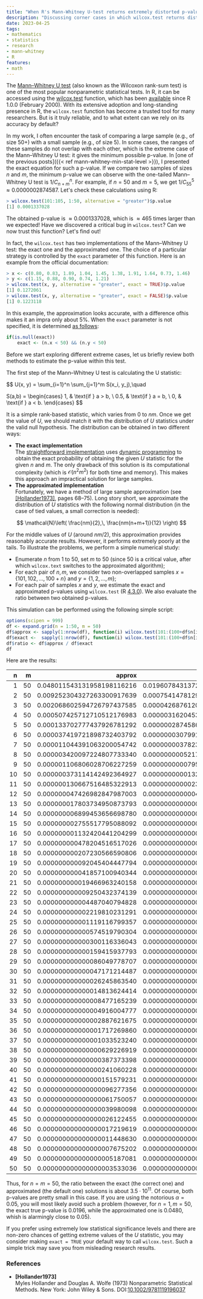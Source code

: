 ```yaml
---
title: "When R's Mann-Whitney U-test returns extremely distorted p-values"
description: "Discussing corner cases in which wilcox.test returns distorted p-values"
date: 2023-04-25
tags:
- mathematics
- statistics
- research
- mann-whitney
- R
features:
- math
---
```


The [Mann–Whitney U test](https://en.wikipedia.org/wiki/Mann%E2%80%93Whitney_U_test)
  (also known as the Wilcoxon rank-sum test)
  is one of the most popular nonparametric statistical tests.
In R, it can be accessed using
  the [wilcox.test](https://stat.ethz.ch/R-manual/R-devel/library/stats/html/wilcox.test.html) function,
  which has been [available](https://github.com/wch/r-source/blob/tags/R-1-0/src/library/ctest/R/wilcox.test.R)
  since R 1.0.0 (February 2000).
With its extensive adoption and long-standing presence in R,
  the `wilcox.test` function has become a trusted tool for many researchers.
But is it truly reliable, and to what extent can we rely on its accuracy by default?

In my work,
  I often encounter the task of comparing a large sample (e.g., of size 50+) with a small sample (e.g., of size 5).
In some cases, the ranges of these samples do not overlap with each other,
  which is the extreme case of the Mann–Whitney U test: it gives the minimum possible p-value.
In [one of the previous posts]({{< ref mann-whitney-min-stat-level >}}),
  I presented the exact equation for such a p-value.
If we compare two samples of sizes $n$ and $m$,
  the minimum p-value we can observe with the one-tailed Mann–Whitney U test is $1/C_{n+m}^n$.
For example, if $n=50$ and $m=5$, we get $1/C_{55}^5 \approx 0.0000002874587$.
Let's check these calculations using R:

```r
> wilcox.test(101:105, 1:50, alternative = "greater")$p.value
[1] 0.0001337028
```

The obtained p-value is $\approx 0.0001337028$, which is $\approx 465$ times larger than we expected!
Have we discovered a critical bug in `wilcox.test`?
Can we now trust this function?
Let's find out!

<!--more-->

In fact, the `wilcox.test` has two implementations of the Mann–Whitney U test: the exact one and the approximated one.
The choice of a particular strategy is controlled by the `exact` parameter of this function.
Here is an example from the official documentation:

```r
> x <- c(0.80, 0.83, 1.89, 1.04, 1.45, 1.38, 1.91, 1.64, 0.73, 1.46)
> y <- c(1.15, 0.88, 0.90, 0.74, 1.21)
> wilcox.test(x, y, alternative = "greater", exact = TRUE)$p.value
[1] 0.1272061
> wilcox.test(x, y, alternative = "greater", exact = FALSE)$p.value
[1] 0.1223118
```

In this example, the approximation looks accurate, with a difference ofhis makes it an impra only about $5\%$.
When the `exact` parameter is not specified, it is determined
  [as follows](https://github.com/wch/r-source/blob/tags/R-4-3-0/src/library/stats/R/wilcox.test.R#L279):

```r
if(is.null(exact))
    exact <- (n.x < 50) && (n.y < 50)
```

Before we start exploring different extreme cases,
  let us briefly review both methods to estimate the p-value within this test.

The first step of the Mann–Whitney U test is calculating the U statistic:

$$
U(x, y) = \sum_{i=1}^n \sum_{j=1}^m S(x_i, y_j),\quad

S(a,b) = \begin{cases}
1,   & \text{if } a > b, \\
0.5, & \text{if } a = b, \\
0,   & \text{if } a < b.
\end{cases}
$$

It is a simple rank-based statistic, which varies from $0$ to $nm$.
Once we get the value of $U$,
  we should match it with the distribution of $U$ statistics under the valid null hypothesis.
The distribution can be obtained in two different ways:

* **The exact implementation**  
  The [straightforward implementation](https://github.com/wch/r-source/blob/tags/R-4-3-0/src/nmath/wilcox.c#L111) uses
    [dynamic programming](https://en.wikipedia.org/wiki/Dynamic_programming)
    to obtain the exact probability of obtaining the given $U$ statistic for the given $n$ and $m$.
  The only drawback of this solution is its computational complexity
    (which is $\mathcal{O}(n^2 m^2)$ for both time and memory).
  This makes this approach an impractical solution for large samples.
* **The approximated implementation**  
  Fortunately, we have a method of large sample approximation
    (see [[Hollander1973]](#Hollander1973), pages 68–75).
  Long story short, we approximate the distribution of $U$ statistics with the following normal distribution
    (in the case of tied values, a small correction is needed):

$$
\mathcal{N}\left( \frac{nm}{2},\, \frac{nm(n+m+1)}{12} \right)
$$

For the middle values of $U$ (around $nm/2$), this approximation provides reasonably accurate results.
However, it performs extremely poorly at the tails.
To illustrate the problems, we perform a simple numerical study:

* Enumerate $n$ from $1$ to $50$, set $m$ to $50$
    (since $50$ is a critical value, after which `wilcox.text` switches to the approximated algorithm);
* For each pair of $n,\, m$, we consider two non-overlapped samples
    $x = \{ 101, 102, \ldots, 100 + n \}$ and $y = \{ 1, 2, \ldots, m \}$;
* For each pair of samples $x$ and $y$, we estimate the exact and approximated p-values using `wilcox.test`
    (R [4.3.0](https://cran.r-project.org/bin/windows/base/NEWS.R-4.3.0.html)).
  We also evaluate the ratio between two obtained p-values.

This simulation can be performed using the following simple script:

```r
options(scipen = 999)
df <- expand.grid(n = 1:50, m = 50)
df$approx <- sapply(1:nrow(df), function(i) wilcox.test(101:(100+df$n[i]), 1:df$m[i], "g", exact = F)$p.value)
df$exact <-  sapply(1:nrow(df), function(i) wilcox.test(101:(100+df$n[i]), 1:df$m[i], "g", exact = T)$p.value)
df$ratio <- df$approx / df$exact
df
```

Here are the results:

|  n|  m|                     approx|                                  exact|               ratio|
|--:|--:|--------------------------:|--------------------------------------:|-------------------:|
|  1| 50| 0.048011543131958198116216| 0.019607843137254901688670827297755750|            2.448589|
|  2| 50| 0.009252304327263300917639| 0.000754147812971342414341269222433084|           12.268556|
|  3| 50| 0.002068602594726797437585| 0.000042687612054981640980627632941946|           48.459084|
|  4| 50| 0.000507425712710512176983| 0.000003162045337406047683961830482846|          160.473889|
|  5| 50| 0.000133702777437926781292| 0.000000287458667036913421002024661768|          465.120008|
|  6| 50| 0.000037419721898732403792| 0.000000030799142896812156031614014003|         1214.959846|
|  7| 50| 0.000011044391063200054742| 0.000000003782350882064650319878251473|         2919.980564|
|  8| 50| 0.000003420097224807733340| 0.000000000521703569939951803913405917|         6555.633164|
|  9| 50| 0.000001106806028706227259| 0.000000000079581900499314674285699250|        13907.760706|
| 10| 50| 0.000000373114142492364927| 0.000000000013263650083219112919478920|        28130.577944|
| 11| 50| 0.000000130667516485322913| 0.000000000002391805752711643505365161|        54631.324612|
| 12| 50| 0.000000047426982847987003| 0.000000000000462930145686124477766408|       102449.545120|
| 13| 50| 0.000000017803734950873793| 0.000000000000095525268157454267935196|       186377.230803|
| 14| 50| 0.000000006899453656698780| 0.000000000000020896152409443119138672|       330178.184075|
| 15| 50| 0.000000002755517795088092| 0.000000000000004822189017563796906354|       571424.675609|
| 16| 50| 0.000000001132420441204299| 0.000000000000001169015519409405310631|       968695.814899|
| 17| 50| 0.000000000478204516517026| 0.000000000000000296615878059102926844|      1612201.341500|
| 18| 50| 0.000000000207230566590806| 0.000000000000000078515967721527219964|      2639342.959203|
| 19| 50| 0.000000000092045404447794| 0.000000000000000021620338937811845233|      4257352.519429|
| 20| 50| 0.000000000041857100940344| 0.000000000000000006177239696517670397|      6776020.196196|
| 21| 50| 0.000000000019466963240158| 0.000000000000000001827070896153113595|     10654738.839717|
| 22| 50| 0.000000000009250432374139| 0.000000000000000000558271662713451387|     16569768.791735|
| 23| 50| 0.000000000004487040794828| 0.000000000000000000175893811539854518|     25509941.228442|
| 24| 50| 0.000000000002219810231291| 0.000000000000000000057046641580493394|     38912198.330882|
| 25| 50| 0.000000000001119116799357| 0.000000000000000000019015547193497798|     58852726.559442|
| 26| 50| 0.000000000000574519790304| 0.000000000000000000006505318776722924|     88315393.914190|
| 27| 50| 0.000000000000300116336043| 0.000000000000000000002281085804824923|    131567315.621484|
| 28| 50| 0.000000000000159415937793| 0.000000000000000000000818851314552536|    194682398.330711|
| 29| 50| 0.000000000000086049778707| 0.000000000000000000000300590988886374|    286268657.038994|
| 30| 50| 0.000000000000047171214487| 0.000000000000000000000112721620832390|    418475303.483840|
| 31| 50| 0.000000000000026245863540| 0.000000000000000000000043140373404989|    608382855.044904|
| 32| 50| 0.000000000000014813624414| 0.000000000000000000000016835267670240|    879916179.758513|
| 33| 50| 0.000000000000008477165239| 0.000000000000000000000006693540158047|   1266469616.742985|
| 34| 50| 0.000000000000004916004777| 0.000000000000000000000002709290063971|   1814499245.458048|
| 35| 50| 0.000000000000002887621675| 0.000000000000000000000001115590026341|   2588425503.078257|
| 36| 50| 0.000000000000001717269860| 0.000000000000000000000000466991173817|   3677306886.886681|
| 37| 50| 0.000000000000001033523240| 0.000000000000000000000000198605441738|   5203901920.395980|
| 38| 50| 0.000000000000000629226919| 0.000000000000000000000000085761440751|   7336944364.786281|
| 39| 50| 0.000000000000000387373398| 0.000000000000000000000000037580856059|  10307732138.774328|
| 40| 50| 0.000000000000000241060228| 0.000000000000000000000000016702602693|  14432494906.850683|
| 41| 50| 0.000000000000000151579231| 0.000000000000000000000000007525348466|  20142486658.620667|
| 42| 50| 0.000000000000000096277356| 0.000000000000000000000000003435485169|  28024384121.614346|
| 43| 50| 0.000000000000000061750057| 0.000000000000000000000000001588450132|  38874406735.166344|
| 44| 50| 0.000000000000000039980098| 0.000000000000000000000000000743529849|  53770670472.618752|
| 45| 50| 0.000000000000000026122455| 0.000000000000000000000000000352198350|  74169725522.991974|
| 46| 50| 0.000000000000000017219619| 0.000000000000000000000000000168761709| 102035109626.813110|
| 47| 50| 0.000000000000000011448630| 0.000000000000000000000000000081771137| 140008207685.065460|
| 48| 50| 0.000000000000000007675202| 0.000000000000000000000000000040051169| 191634915718.995544|
| 49| 50| 0.000000000000000005187081| 0.000000000000000000000000000019823306| 261665784427.152771|
| 50| 50| 0.000000000000000003533036| 0.000000000000000000000000000009911653| 356452748856.307617|

Thus, for $n=m=50$, the ratio between the exact (the correct one) and approximated (the default one) solutions
  is about $3.5 \cdot 10^{11}$.
Of course, both p-values are pretty small in this case.
If you are using the notorious $\alpha = 0.05$, you will most likely avoid such a problem
  (however, for $n=1,\, m = 50$, the exact true p-value is $0.0196$, while the approximated one is $0.0480$,
   whish is alarmingly close to $0.05$).
  
If you prefer using extremely low statistical significance levels
  and there are non-zero chances of getting extreme values of the $U$ statistic,
  you may consider making `exact = TRUE` your default way to call `wilcox.test`.
Such a simple trick may save you from misleading research results.

### References

* <b id="Hollander1973">[Hollander1973]</b>  
  Myles Hollander and Douglas A. Wolfe (1973)
  Nonparametric Statistical Methods.
  New York: John Wiley & Sons.
  DOI:[10.1002/9781119196037](https://dx.doi.org/10.1002/9781119196037)

